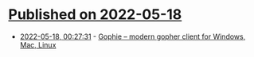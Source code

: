 # [Published on 2022-05-18](index.md)

* [2022-05-18, 00:27:31](https://news.ycombinator.com/item?id=31417839) - [Gophie – modern gopher client for Windows, Mac, Linux](https://gophie.org/)
